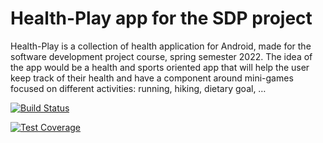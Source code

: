 # Health-Play app for the SDP project

Health-Play is a collection of health application for Android, made for the software development project course, spring semester 2022. The idea of the app would be a health and sports oriented app that will help the user keep track of their health and have a component around mini-games focused on different activities: running, hiking, dietary goal, …

[![Build Status](https://api.cirrus-ci.com/github/HealthPlay-EPFL/Health-Play.svg)](https://cirrus-ci.com/github/HealthPlay-EPFL/Health-Play)

[![Test Coverage](https://api.codeclimate.com/v1/badges/9f407533037966822b67/test_coverage)](https://codeclimate.com/github/HealthPlay-EPFL/Health-Play/test_coverage)